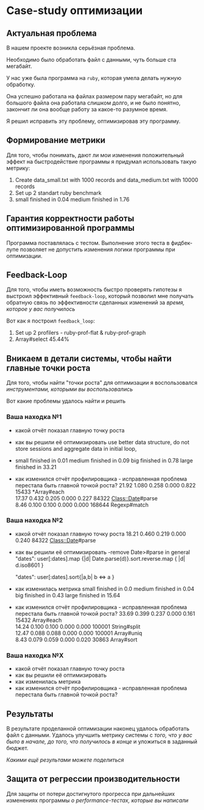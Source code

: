 # Case-study оптимизации

## Актуальная проблема
В нашем проекте возникла серьёзная проблема.

Необходимо было обработать файл с данными, чуть больше ста мегабайт.

У нас уже была программа на `ruby`, которая умела делать нужную обработку.

Она успешно работала на файлах размером пару мегабайт, но для большого файла она работала слишком долго, и не было понятно, закончит ли она вообще работу за какое-то разумное время.

Я решил исправить эту проблему, оптимизировав эту программу.

## Формирование метрики
Для того, чтобы понимать, дают ли мои изменения положительный эффект на быстродействие программы я придумал использовать такую метрику:
1. Create data_small.txt with 1000 records and data_medium.txt with 10000 records
2. Set up 2 standart ruby benchmark
3. small finished in 0.04
medium finished in 1.76

## Гарантия корректности работы оптимизированной программы
Программа поставлялась с тестом. Выполнение этого теста в фидбек-лупе позволяет не допустить изменения логики программы при оптимизации.

## Feedback-Loop
Для того, чтобы иметь возможность быстро проверять гипотезы я выстроил эффективный `feedback-loop`, который позволил мне получать обратную связь по эффективности сделанных изменений за *время, которое у вас получилось*

Вот как я построил `feedback_loop`: 

1. Set up 2 profilers - ruby-prof-flat & ruby-prof-graph
2. Array#select 45.44%	

## Вникаем в детали системы, чтобы найти главные точки роста
Для того, чтобы найти "точки роста" для оптимизации я воспользовался *инструментами, которыми вы воспользовались*

Вот какие проблемы удалось найти и решить

### Ваша находка №1
- какой отчёт показал главную точку роста

- как вы решили её оптимизировать
  use better data structure, do not store sessions and aggregate data in initial loop, 
- small finished in 0.01
  medium finished in 0.09
  big finished in 0.78
  large finished in 33.21
- как изменился отчёт профилировщика - исправленная проблема перестала быть главной точкой роста?
   21.92      1.080     0.258     0.000     0.822    15433  *Array#each                     
  17.37      0.432     0.205     0.000     0.227    84322   <Class::Date>#parse            
    8.46      0.100     0.100     0.000     0.000   168644   Regexp#match  

### Ваша находка №2
- какой отчёт показал главную точку роста
  18.21      0.460     0.219     0.000     0.240    84322   <Class::Date>#parse    
- как вы решили её оптимизировать
  -remove Date>#parse in general
  "dates": user[:dates].map {|d| Date.parse(d)}.sort.reverse.map { |d| d.iso8601 }

  "dates": user[:dates].sort{|a,b| b <=> a }
- как изменилась метрика
small finished in 0.0
medium finished in 0.04
big finished in 0.43
large finished in 15.64

- как изменился отчёт профилировщика - исправленная проблема перестала быть главной точкой роста?
    33.69      0.399     0.237     0.000     0.161    15432   Array#each                     
    14.24      0.100     0.100     0.000     0.000   100001   String#split                   
    12.47      0.088     0.088     0.000     0.000   100001   Array#uniq                     
      8.43      0.079     0.059     0.000     0.020    30863   Array#sort  


### Ваша находка №X
- какой отчёт показал главную точку роста
- как вы решили её оптимизировать
- как изменилась метрика
- как изменился отчёт профилировщика - исправленная проблема перестала быть главной точкой роста?

## Результаты
В результате проделанной оптимизации наконец удалось обработать файл с данными.
Удалось улучшить метрику системы с *того, что у вас было в начале, до того, что получилось в конце* и уложиться в заданный бюджет.

*Какими ещё результами можете поделиться*

## Защита от регрессии производительности
Для защиты от потери достигнутого прогресса при дальнейших изменениях программы *о performance-тестах, которые вы написали*

